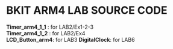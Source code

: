 # BKIT ARM4 LAB SOURCE CODE

**Timer_arm4_1_1** : for LAB2/Ex1-2-3 \
**Timer_arm4_1_2** : for LAB2/Ex4 \
**LCD_Button_arm4**: for LAB3
**DigitalClock**: for LAB6